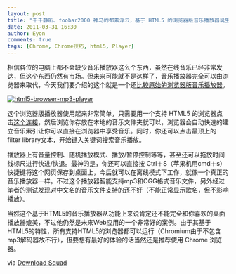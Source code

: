 ```yaml
---
layout: post
title: "千千静听、foobar2000 神马的都素浮云，基于 HTML5 的浏览器版音乐播放器诞生"
date: 2011-03-31 16:30
author: Eyon
comments: true
tags: [Chrome, Chrome技巧, html5, Player]
---
```

相信各位的电脑上都不会缺少音乐播放器这么个东西，虽然在线音乐已经非常发达，但这个东西仍然有市场。但未来可能就不是这样了，音乐播放器完全可以由浏览器来取代，今天我们要介绍的这个就是一个还[比较原始的浏览器版音乐播放器](http://antimatter15.github.com/player/player.html)。

<a href="http://img.chromi.org/2011/03/html5-browser-mp3-player.jpg">![](http://img.chromi.org/2011/03/html5-browser-mp3-player.jpg "html5-browser-mp3-player")</a>

这个浏览器版播放器使用起来非常简单，只需要用一个支持 HTML5 的浏览器点击[这个连接](http://antimatter15.github.com/player/player.html)，然后浏览你存放在本地的音乐文件夹就可以，浏览器会自动快速的建立音乐索引让你可以直接在浏览器中享受音乐。同时，你还可以点击最顶上的filter library文本，开始键入关键词搜索音乐播放。

播放器上有音量控制、随机播放模式、播放/暂停控制等等，甚至还可以拖放时间线标尺进行快进/快退。最神的是，你还可以直接按 Ctrl＋S（苹果机用cmd＋s）快捷键将这个网页保存到桌面上，今后就可以在离线模式下工作，就像一个真正的音乐播放器一样。不过这个播放器智能支持mp3和OGG格式音乐文件，另外经过笔者的测试发现对中文名的音乐文件支持的还不好（不能正常显示歌名，但不影响播放）。

当然这个基于HTML5的音乐播放器从功能上来说肯定还不能完全和你喜欢的桌面播放器媲美，不过他仍然是未来Web应用的一个非常好的案例。由于其基于HTML5的特性，所有支持HTML5的浏览器都可以运行（Chromium由于不包含mp3解码器故不行），但要想有最好的体验的话当然还是推荐使用 Chrome 浏览器。

via [Download Squad](http://downloadsquad.switched.com/2011/03/30/html5-mp3-player-lets-you-listen-to-your-music-library-inside-yo/)
